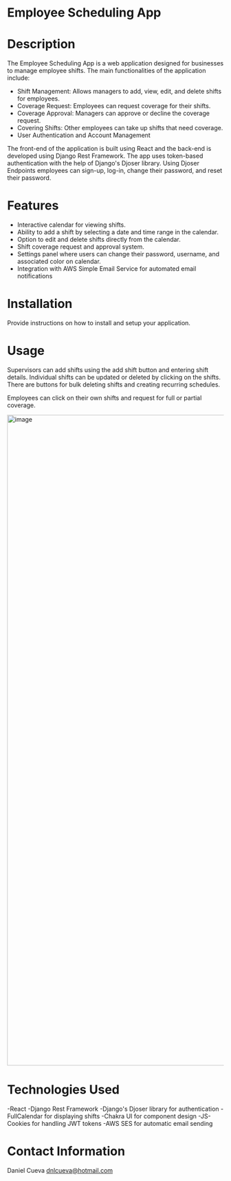 # Employee Scheduling App

# Description
The Employee Scheduling App is a web application designed for businesses to manage employee shifts. The main functionalities of the application include:

- Shift Management: Allows managers to add, view, edit, and delete shifts for employees.
- Coverage Request: Employees can request coverage for their shifts.
- Coverage Approval: Managers can approve or decline the coverage request.
- Covering Shifts: Other employees can take up shifts that need coverage. 
- User Authentication and Account Management

The front-end of the application is built using React and the back-end is developed using Django Rest Framework. The app uses token-based authentication with the help of Django's Djoser library. Using Djoser Endpoints employees can sign-up, log-in, change their password, and reset their password.

# Features
- Interactive calendar for viewing shifts.
- Ability to add a shift by selecting a date and time range in the calendar.
- Option to edit and delete shifts directly from the calendar.
- Shift coverage request and approval system.
- Settings panel where users can change their password, username, and associated color on calendar.
- Integration with AWS Simple Email Service for automated email notifications

# Installation
Provide instructions on how to install and setup your application.

# Usage
Supervisors can add shifts using the add shift button and entering shift details.  Individual shifts can be updated or deleted by clicking on the shifts.  There are buttons for bulk deleting shifts and creating recurring schedules.

Employees can click on their own shifts and request for full or partial coverage.

<img width="1511" alt="image" src="https://github.com/dcueva7/Employee-Schedule/assets/111453767/a5209b6b-eef8-4982-b05b-4646c0751a33">

# Technologies Used
-React
-Django Rest Framework
-Django's Djoser library for authentication
-FullCalendar for displaying shifts
-Chakra UI for component design
-JS-Cookies for handling JWT tokens
-AWS SES for automatic email sending

# Contact Information
Daniel Cueva
dnlcueva@hotmail.com


